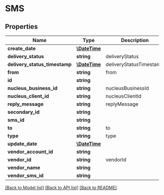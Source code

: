 # SMS

## Properties
Name | Type | Description | Notes
------------ | ------------- | ------------- | -------------
**create_date** | [**\DateTime**](\DateTime.md) |  | [optional] 
**delivery_status** | **string** | deliveryStatus | [optional] 
**delivery_status_timestamp** | [**\DateTime**](\DateTime.md) | deliveryStatusTimestamp | [optional] 
**from** | **string** | from | [optional] 
**id** | **string** |  | [optional] 
**nucleus_business_id** | **string** | nucleusBusinessId | [optional] 
**nucleus_client_id** | **string** | nucleusClientId | [optional] 
**reply_message** | **string** | replyMessage | [optional] 
**secondary_id** | **string** |  | [optional] 
**sms_id** | **string** |  | [optional] 
**to** | **string** | to | [optional] 
**type** | **string** | type | [optional] 
**update_date** | [**\DateTime**](\DateTime.md) |  | [optional] 
**vendor_account_id** | **string** |  | [optional] 
**vendor_id** | **string** | vendorId | [optional] 
**vendor_name** | **string** |  | [optional] 
**vendor_sms_id** | **string** |  | [optional] 

[[Back to Model list]](../README.md#documentation-for-models) [[Back to API list]](../README.md#documentation-for-api-endpoints) [[Back to README]](../README.md)


